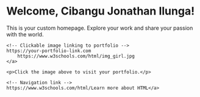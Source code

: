 <!DOCTYPE html>
<html lang="en">
<head>
    <meta charset="UTF-8">
    <title>Cibangu Jonathan Ilunga - Portfolio</title>
</head>
<body>
    <h1>Welcome, Cibangu Jonathan Ilunga!</h1>
    <p>This is your custom homepage. Explore your work and share your passion with the world.</p>
    
    <!-- Clickable image linking to portfolio -->
    https://your-portfolio-link.com
        https://www.w3schools.com/html/img_girl.jpg
    </a>

    <p>Click the image above to visit your portfolio.</p>
    
    <!-- Navigation link -->
    https://www.w3schools.com/html/Learn more about HTML</a>
</body>
</html>
